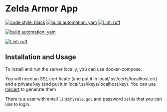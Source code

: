 # Zelda Armor App

[![code style: black][black_badge]][black_url]
[![build automation: yam][yam_badge]][yam_url]
[![Lint: ruff][ruff_badge]][ruff_url]

[![build automation: yam](https://img.shields.io/badge/build%20automation-yamk-success)](https://github.com/spapanik/yamk)

[![Lint: ruff](https://img.shields.io/endpoint?url=https://raw.githubusercontent.com/charliermarsh/ruff/main/assets/badge/v1.json)](https://github.com/charliermarsh/ruff)

## Installation and Usage

To install and run the server locally, you can use docker-compose.

You will need an SSL certificate (and put it in local/.ssl/certs/localhost.crt) and a private key (and put it in local/.ssl/keys/localhost.key).
You can use [mkcert] to generate them

There is a user with email `link@hyrule.gov` and password `zelda` that you can use to login.

[black_badge]: https://img.shields.io/badge/code%20style-black-000000.svg
[black_url]: https://github.com/psf/black
[yam_badge]: https://img.shields.io/badge/build%20automation-yamk-success
[yam_url]: https://github.com/spapanik/yamk
[ruff_badge]: https://img.shields.io/endpoint?url=https://raw.githubusercontent.com/charliermarsh/ruff/main/assets/badge/v1.json
[ruff_url]: https://github.com/charliermarsh/ruff
[mkcert]: https://github.com/FiloSottile/mkcert

